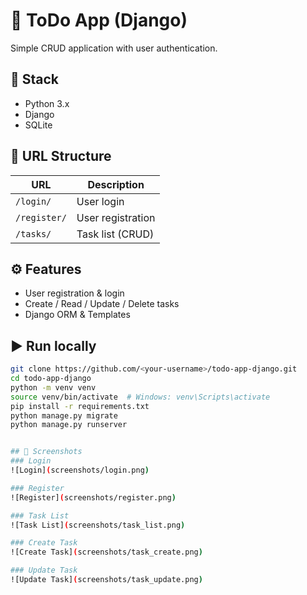 # 📝 ToDo App (Django)

Simple CRUD application with user authentication.

## 🚀 Stack
- Python 3.x
- Django
- SQLite

## 🔗 URL Structure
| URL | Description |
|------|-------------|
| `/login/` | User login |
| `/register/` | User registration |
| `/tasks/` | Task list (CRUD) |


## ⚙️ Features
- User registration & login
- Create / Read / Update / Delete tasks
- Django ORM & Templates

## ▶️ Run locally
```bash
git clone https://github.com/<your-username>/todo-app-django.git
cd todo-app-django
python -m venv venv
source venv/bin/activate  # Windows: venv\Scripts\activate
pip install -r requirements.txt
python manage.py migrate
python manage.py runserver


## 📸 Screenshots
### Login
![Login](screenshots/login.png)

### Register
![Register](screenshots/register.png)

### Task List
![Task List](screenshots/task_list.png)

### Create Task
![Create Task](screenshots/task_create.png)

### Update Task
![Update Task](screenshots/task_update.png)
